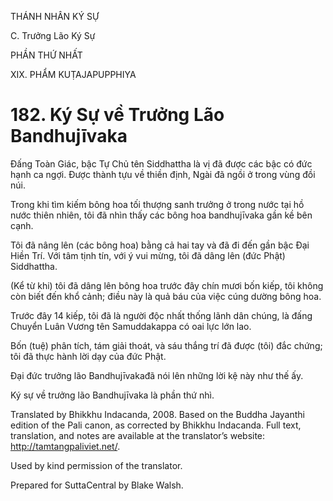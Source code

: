 THÁNH NHÂN KÝ SỰ

C. Trưởng Lão Ký Sự

PHẦN THỨ NHẤT

XIX. PHẨM KUṬAJAPUPPHIYA

# 182\. Ký Sự về Trưởng Lão Bandhujīvaka

Đấng Toàn Giác, bậc Tự Chủ tên Siddhattha là vị đã được các bậc có đức hạnh ca ngợi. Được thành tựu về thiền định, Ngài đã ngồi ở trong vùng đồi núi.

Trong khi tìm kiếm bông hoa tối thượng sanh trưởng ở trong nước tại hồ nước thiên nhiên, tôi đã nhìn thấy các bông hoa bandhujīvaka gần kề bên cạnh.

Tôi đã nâng lên (các bông hoa) bằng cả hai tay và đã đi đến gần bậc Đại Hiền Trí. Với tâm tịnh tín, với ý vui mừng, tôi đã dâng lên (đức Phật) Siddhattha.

(Kể từ khi) tôi đã dâng lên bông hoa trước đây chín mươi bốn kiếp, tôi không còn biết đến khổ cảnh; điều này là quả báu của việc cúng dường bông hoa.

Trước đây 14 kiếp, tôi đã là người độc nhất thống lãnh dân chúng, là đấng Chuyển Luân Vương tên Samuddakappa có oai lực lớn lao.

Bốn (tuệ) phân tích, tám giải thoát, và sáu thắng trí đã được (tôi) đắc chứng; tôi đã thực hành lời dạy của đức Phật.

Đại đức trưởng lão Bandhujīvakađã nói lên những lời kệ này như thế ấy.

Ký sự về trưởng lão Bandhujīvaka là phần thứ nhì.

Translated by Bhikkhu Indacanda, 2008. Based on the Buddha Jayanthi edition of the Pali canon, as corrected by Bhikkhu Indacanda. Full text, translation, and notes are available at the translator’s website: http://tamtangpaliviet.net/.

Used by kind permission of the translator.

Prepared for SuttaCentral by Blake Walsh.